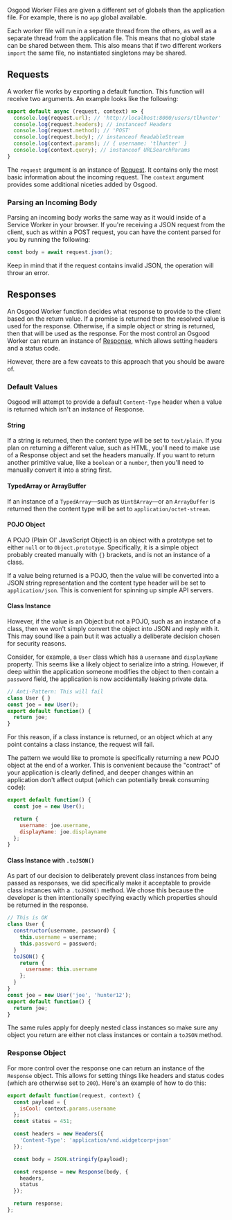 Osgood Worker Files are given a different set of globals than the application
file. For example, there is no `app` global available.

Each worker file will run in a separate thread from the others, as well as a
separate thread from the application file. This means that no global state can
be shared between them. This also means that if two different workers `import`
the same file, no instantiated singletons may be shared.

## Requests

A worker file works by exporting a default function. This function will receive
two arguments. An example looks like the following:

```javascript
export default async (request, context) => {
  console.log(request.url); // 'http://localhost:8000/users/tlhunter'
  console.log(request.headers); // instanceof Headers
  console.log(request.method); // 'POST'
  console.log(request.body); // instanceof ReadableStream
  console.log(context.params); // { username: 'tlhunter' }
  console.log(context.query); // instanceof URLSearchParams
}
```

The `request` argument is an instance of
[Request](https://developer.mozilla.org/en-US/docs/Web/API/Request). It
contains only the most basic information about the incoming request. The
`context` argument provides some additional niceties added by Osgood.

### Parsing an Incoming Body

Parsing an incoming body works the same way as it would inside of a Service
Worker in your browser. If you're receiving a JSON request from the client,
such as within a POST request, you can have the content parsed for you by
running the following:

```javascript
const body = await request.json();
```

Keep in mind that if the request contains invalid JSON, the operation will
throw an error.


## Responses

An Osgood Worker function decides what response to provide to the client based
on the return value. If a promise is returned then the resolved value is used
for the response. Otherwise, if a simple object or string is returned, then
that will be used as the response. For the most control an Osgood Worker can
return an instance of
[Response](https://developer.mozilla.org/en-US/docs/Web/API/Response), which
allows setting headers and a status code.

However, there are a few caveats to this approach that you should be aware of.

### Default Values

Osgood will attempt to provide a default `Content-Type` header when a value is
returned which isn't an instance of Response.

#### String

If a string is returned, then the content type will be set to `text/plain`. If
you plan on returning a different value, such as HTML, you'll need to make use
of a Response object and set the headers manually. If you want to return
another primitive value, like a `boolean` or a `number`, then you'll need to
manually convert it into a string first.

#### TypedArray or ArrayBuffer

If an instance of a `TypedArray`—such as `Uint8Array`—or an `ArrayBuffer` is
returned then the content type will be set to `application/octet-stream`.

#### POJO Object

A POJO (Plain Ol' JavaScript Object) is an object with a prototype set to
either `null` or to `Object.prototype`. Specifically, it is a simple object
probably created manually with `{}` brackets, and is not an instance of a
class.

If a value being returned is a POJO, then the value will be converted into a
JSON string representation and the content type header will be set to
`application/json`. This is convenient for spinning up simple API servers.

#### Class Instance

However, if the value is an Object but not a POJO, such as an instance of a
class, then we won't simply convert the object into JSON and reply with it.
This may sound like a pain but it was actually a deliberate decision chosen for
security reasons.

Consider, for example, a `User` class which has a `username` and `displayName`
property. This seems like a likely object to serialize into a string. However,
if deep within the application someone modifies the object to then contain a
`password` field, the application is now accidentally leaking private data.

```javascript
// Anti-Pattern: This will fail
class User { }
const joe = new User();
export default function() {
  return joe;
}
```

For this reason, if a class instance is returned, or an object which at any
point contains a class instance, the request will fail.

The pattern we would like to promote is specifically returning a new POJO
object at the end of a worker. This is convenient because the "contract" of
your application is clearly defined, and deeper changes within an application
don't affect output (which can potentially break consuming code):

```javascript
export default function() {
  const joe = new User();

  return {
    username: joe.username,
    displayName: joe.displayname
  };
}
```

#### Class Instance with `.toJSON()`

As part of our decision to deliberately prevent class instances from being
passed as responses, we did specifically make it acceptable to provide class
instances with a `.toJSON()` method. We chose this because the developer is
then intentionally specifying exactly which properties should be returned in
the response.

```javascript
// This is OK
class User {
  constructor(username, password) {
    this.username = username;
    this.password = password;
  }
  toJSON() {
    return {
      username: this.username
    };
  }
}
const joe = new User('joe', 'hunter12');
export default function() {
  return joe;
}
```

The same rules apply for deeply nested class instances so make sure any object
you return are either not class instances or contain a `toJSON` method.

### Response Object

For more control over the response one can return an instance of the `Response`
object. This allows for setting things like headers and status codes (which are
otherwise set to `200`). Here's an example of how to do this:

```javascript
export default function(request, context) {
  const payload = {
    isCool: context.params.username
  };
  const status = 451;

  const headers = new Headers({
    'Content-Type': 'application/vnd.widgetcorp+json'
  });

  const body = JSON.stringify(payload);

  const response = new Response(body, {
    headers,
    status
  });

  return response;
};
```
